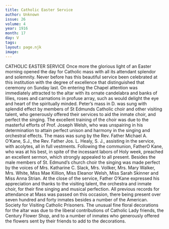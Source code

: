 ```yaml
---
title: Catholic Easter Service
author: Unknown
issue: 26
volume: 4
year: 1916
month: 17
day: V
tags:
layout: page.njk
image:
---
```

CATHOLIC EASTER SERVICE       Once more the glorious light of an Easter morning opened the day for Catholic mass with all its attendant splendor and solemnity. Never before has this beautiful service been celebrated at this institution with the degree of excellence that distinguished that ceremony on Sunday last.       On entering the Chapel attention was immediately attracted to the altar with its ornate candelabra and banks of lilies, roses and carnations in profuse array, such as would delight the eye and heart of the spiritually minded. Peter’s mass in D. was sung with splendid effect by members of St Edmunds Catholic choir and other visiting talent, who generously offered their services to aid the inmate choir, and perfect the singing. The excellent training of the choir was due to the masterful efforts of Prof. Joseph Welsh, who was unspairing in his determination to attain perfect unison and harmony in the singing and orchestral effects.       The mass was sung by the Rev. Father Michael A. O’Kane, S.J., the Rev. Father Jos. L. Healy, S. J., assisting in the service, with acolytes, all in full vestments.       Following the communion, FatherO Kane, who was at his best, in spite of the incessant labors of Holy week, preached an excellent sermon, which strongly appealed to all present.       Besides the male members of St. Edmund’s church choir the singing was made perfect by the voices of Mrs. Katharine C. Slack, Mrs. Vollker, Mrs. Mary Walker, Mrs. White, Miss Mae Killion, Miss Eleanor Welsh, Miss Sarah Skinner and Miss Anna Strian.       At the close of the service, Father O’Kane expressed his appreciation and thanks to the visiting talent, the orchestra and inmate choir, for their fine singing and musical perfection.       All previous records for attendance at Mass was passed on this occasion, there being present over seven hundred and forty inmates besides a number of the American. Society for Visiting Catholic Prisoners.       The unusual fine floral decorations for the altar was due to the liberal contributions of Catholic Lady friends, the Century Flower Shop, and to a number of inmates who generously offered the flowers sent by their friends to add to the decorations.    




